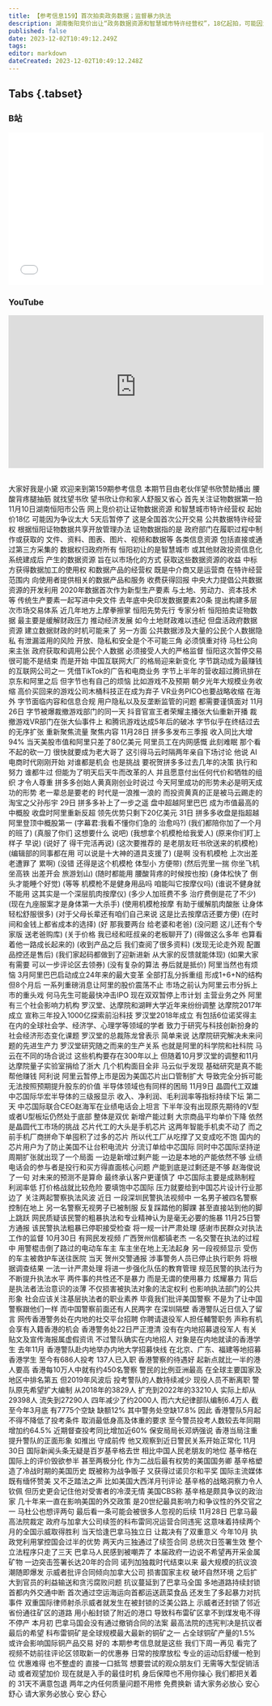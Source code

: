 ```yaml
---
title: 【参考信息159】首次拍卖政务数据；监督暴力执法
description: 湖南衡阳竞价出让“政务数据资源和智慧城市特许经营权”，18亿起拍，可能因为争议太大，5天后暂停。中央提倡公共数据资源开发利用，构建多层次市场交易体系。开放、隐私和安全是不可能三角，必须慎重。字节跳动营收超过腾讯，拼多多市值超越阿里，中国互联网大厂格局迎来分水岭？深圳、广西贺州都发生警察暴力执法事件，香港警察遇到招人难。百岁基辛格去世，评价毁誉参半。巴拿马持续两个月的抗议取得胜利，最高法院裁定铜矿合同违宪。
published: false
date: 2023-12-02T10:49:12.249Z
tags: 
editor: markdown
dateCreated: 2023-12-02T10:49:12.248Z
---
```


## Tabs {.tabset}
### B站
<div style="position: relative; padding: 30% 45%;">
<iframe style="position: absolute; width: 100%; height: 100%; left: 0; top: 0;" src="//player.bilibili.com/player.html?&bvid=BV1A64y1j7U8&page=1&as_wide=1&high_quality=1&danmaku=1&autoplay=0" scrolling="no" border="0" frameborder="no" framespacing="0" allowfullscreen="true"></iframe>
</div>

### YouTube
<div style="position: relative; padding: 30% 45%;">
<iframe style="position: absolute; top: 0; left: 0; width: 100%; height: 100%;" src="https://www.youtube-nocookie.com/embed/YouTubeVID" title="YouTube video player" frameborder="0" allow="accelerometer; autoplay; clipboard-write; encrypted-media; gyroscope; picture-in-picture" allowfullscreen></iframe>
</div>

## 

大家好我是小黛
欢迎来到第159期参考信息
本期节目由老伙伴望书欣赞助播出
腰酸背疼腿抽筋
就找望书欣
望书欣让你和家人舒服又省心
首先关注证物数据第一拍
11月10日湖南恒阳市公告
网上竞价初让证物数据资源
和智慧城市特许经营权
起始价18亿
可能因为争议太大
5天后暂停了
这是全国首次公开交易
公共数据特许经营权
根据恒阳证物数据共享开放管理办法
证物数据指的是
政府部门在履职过程中制作或获取的
文件、资料、图表、图片、视频和数据等
各类信息资源
包括直接或通过第三方采集的
数据权归政府所有
恒阳初让的是智慧城市
或其他财政投资信息化系统建成后
产生的数据资源
旨在以市场化的方式
获取这些数据资源的收益
中标方获得数据加工的使用权
和数据产品的经营权
既是中介商又是运营商
在特许经营范围内
向使用者提供相关的数据产品和服务
收费获得回报
中央大力提倡公共数据资源的开发利用
2020年数据首次作为新型生产要素
与土地、劳动力、资本技术等
传统生产要素一起写进中央文件
去年底中央印发数据要素20条
提出构建多层次市场交易体系
近几年地方上摩拳擦掌
恒阳先势先行
专家分析 恒阳拍卖证物数据
最主要是缓解财政压力 推动经济发展
如今土地财政难以违纪
但盘活政府数据资源
建立数据财政的时机可能来了
另一方面 公共数据涉及大量的公民个人数据隐私
有泄漏滥用的风险
开放、隐私和安全是个不可能三角
必须慎重对待
马杜公向来主张
政府获取和调用公民个人数据
必须接受人大的严格监督
恒阳这次暂停交易很可能不是结束 而是开始
中国互联网大厂的格局迎来新变化
字节跳动成为最赚钱的互联网公司之一
凭借TikTok的广告和电商业务
字节上半年的营收超过腾讯排在京东和阿里之后
但字节也有自己的烦恼
比如游戏不及预期
朝夕光年大规模业务收缩
高价买回来的游戏公司木桶科技正在成为弃子
VR业务PICO也要战略收缩
在海外 字节面临内容和信息合规
用户隐私以及反垄断监管的问题
都需要谨慎面对
11月26日 字节被爆裁撤游戏部门的同一天
抖音官宣王者荣耀主播张大仙重新开播
裁撤游戏VR部门在张大仙事件上
和腾讯游戏达成5年后的破冰
字节似乎在终结过去的无序扩张
重新聚焦流量 聚焦内容
11月28日 拼多多发布三季报
收入同比大增94%
当天美股市值和阿里只差了80亿美元
阿里员工在内网感慨
此刻难眠 那个看不起的砍一刀
很快就要成为老大哥了
这引得马云时隔两年亲自下场讨论
他说 AI电商时代刚刚开始
对谁都是机会 也是挑战
要祝贺拼多多过去几年的决策 执行和努力
谁都牛过
但能为了明天后天牛而改革的人
并且愿意付出任何代价和牺牲的组织
才令人尊重
拼多多创始人黄真刚创业时说过
今天阿里成功的形势未必是明天成功的形势
老一辈总是要老的 时代是一浪推一浪的
而投资黄真的正是被马云踢走的淘宝之父孙彤宇
29日 拼多多补上了一步之遥
盘中超越阿里巴巴 成为市值最高的中概股
收盘时阿里重新反超 领先优势只剩下20亿美元
31日 拼多多收盘是指超越阿里登顶中概股第一
(字幕君:我看不懂你们急的 治愈吗?)
(我们都陪你加了一个月的班了)
(真服了你们 这想要什么 说吧)
(我想拿个机模枪给我爱人)
(原来你们盯上样子 早说)
(说好了 得干完活再说)
(这次要推荐的 是老朋友旺书欣送来的机模枪)
(编辑部的同事都在用 可以说是十大神的道具支援了)
(是啊 没有机模枪 上次出差 老遭罪了 累啊)
(没错 还得是这个机模枪 体型小 方便带)
(然后兜里一揣 你坐飞机坐高铁 出差开会 旅游划山)
(随时都能用 腰酸背疼的时候按也按)
(身体松快了 倒头才能睡个好觉)
(等等 机模枪不是健身用品吗 咱能叫它按摩仪吗)
(谁说不健身就不能用 这其实是一个深层肌肉按摩仪)
(多少人加班费不多 治疗费倒是花了不少)
(现在九座服案才是身体第一大杀手)
(使用机模枪按摩 有助于缓解肌肉酸胀 让身体轻松舒服很多)
(对于父母长辈还有咱们自己来说 这是比去按摩店还要方便)
(在时间和金钱上都省成本的选择)
(好 那我要两台 给老婆和老爸)
(没问题 这儿还有个专家版 送老爸购库)
(关于价格 我已经和旺叔亲的老板聊开了)
(得做这么多年 也算看着他一路成长起来的)
(收到产品之后 我们查阅了很多资料)
(发现无论走外观 配置品控还是售后)
(我们家起码都做到了迎新进新 从大家的反馈就能体现)
(如果大家有需要 可以一步评论区去领券)
(没有复杂的算法 券后就是抵价)
阿里当然也有烦恼
3月阿里巴巴启动成立24年来的最大变革
全部打乱分拆重组 形成1+6+N的结构
但8个月后 一系列重磅消息让阿里的股价震荡不止
市场之前认为阿里云市分拆上市的重头戏
何马先生可能最快冲击IPO 现在双双暂停上市计划
主营业务之外 阿里有三个社会影响力机构
罗汉堂、达摩院和湖畔大学近年来纷纷调整
达摩院2017年成立 宣称三年投入1000亿探索前沿科技
罗汉堂2018年成立
有包括6位诺奖得主在内的全球社会学、经济学、心理学等领域的学者
致力于研究与科技创新扮身的社会经济形态变化课题
罗汉堂的总裁陈龙曾表示
简单来说 达摩院研究解决未来问题的先进生产力
罗汉堂研究随之而来的生产关系
也就是阿里的科学院和社科院
马云在不同的场合说过 这些机构要存在300年以上
但随着10月罗汉堂的调整和11月达摩院量子实验室捐给了浙大
几个机构面目全非
马云似乎发现 基础研究是真不能帮他赚钱
阿利说 阿里云暂停上市是因为美国芯片出口管制扩大
导致完全分拆可能无法按照预期提升股东的价值
半导体领域也有同样的困局
11月9日 晶圆代工双雄中芯国际华宏半导体的三级报显示
收入、净利润、毛利润率等指标持续下坛
第二天 中芯国际联合CEO赵海军在业绩电话会上坦言
下半年没有出现原先期待的V型或者U型板坛仍然处于底部
整体是双优 新增产能过剩 大宗商品平均单价下降
依然是晶圆代工市场的挑战
芯片代工的大头是手机芯片
这两年智能手机卖不动了
而之前手机厂商拼命下单囤积了过多的芯片
所以代工厂从吃撑了又变成吃不饱
国内的芯片用户为了防止美国不让台积电流片
分流订单给中芯国际
同时中芯国际坚持逆周期扩张就出现了一个局面
一边是新增过剩产能 一边是本地的产能依然不够
业绩电话会的参与者是投行和买方得直面核心问题
产能到底是过剩还是不够
赵海俊说了一句 对未来的预测不是算命
最终承认客户更谨慎了
中芯国际主要是成熟制程 利润率低 打价格战就比较危险
要填饱中芯国际 压力就要给到中国芯片设计行业那边了
关注两起警察执法风波
近日 一段深圳民警执法视频中
一名男子被四名警察控制在地上
另一名警察无视男子已被制服 反复踩踏他的脚踝
甚至直接站到他的脚上跳跃
网民质疑该民警的粗暴执法和专业精神认为是毫无必要的施暴
11月25日警方通报 该民警执法粗暴已停职接受检查
将一规一计严肃处理 感谢市民群众对执法工作的监督
10月30日 有网民发视频 广西贺州信都镇老杰
一名交警在执法的过程中 用警棍击倒了路过的电动车车主
车主坐在地上无法起身
另一段视频显示 受伤的车主被救护车送往医院
当天 贺州交警通报 涉事警务人员已停止执行职务
将根据调查结果 一法一计严肃处理
将进一步强化队伍的教育管理
规范民警的执法行为不断提升执法水平
两件事的共性还不是暴力 而是无谓的使用暴力 炫耀暴力
背后是执法者法治意识的淡薄
不仅损害被执法对象的法定权利 也影响执法部门的公共形象
社会应该关注基层执法者的职业素养
毕竟我们批评美国警察 不是为了让中国警察跟他们一样
而中国警察前面还有人民两字
在深圳隔壁 香港警队近日信入了留言
网传香港警务处在内地的社交平台招聘
你聘请退役军人担任輔警职务
声称有机会享有入籍香港的机会
香港警务处22日严正澄清
没有在内地招募退役军人
有关贴文及宣传海报属虚假资讯
不过警队确实在内地招人
对象是在内地就读的香港学生
去年11月 香港警队赴内地举办内地大学招募快线
在北京、广东、福建等地招募香港学生
至今有686人投考 137人已入职
香港警察的待遇好
起新点就比一半的港人要高
香港每10万人中就有约450名警察
警民的比例亚洲最高
在全球主要国家及地区中排名第五
但2019年风波后 投考警队的人数持续减少
现役人员不断离职
警队原先希望扩大编制
从2018年的3829人
扩充到2022年的33210人
实际上却从29398人
流失到27290人
四年减少了约2000人
而六大纪律部队编制6.4万人
截至今年3月底 有7775个空缺 缺额12%
其中警务处空缺17.8%
因此 香港警队5月起不得不降低了投考条件
取消最低身高及体重的要求
至今警员投考人数较去年同期增加约64.5%
近期督查投考同比增加近60%
保安局局长邓炳强说
香港当局注重提升警队的正面形象
如推出 守成前传
他又观察到近日警民关系开始正常化
11月30日 国际新闻头条无疑是百岁基辛格去世
相比中国人民老朋友的地位
基辛格在国际上的评价毁欲参半 甚至两极分化
作为二战后最有权势的美国国务卿
基辛格塑造了冷战时期的美国历史
既被称为战争贩子 又获得过诺贝尔和平奖
国际主流媒体既有缅怀赞美 又不乏踏法之声
比如美国大西洋月刊评论
基辛格的战略洞察力令人钦佩
但历史更会记住他对受害者的冷漠无情
美国CBS称
基辛格是颇具争议的政治家
几十年来一直在影响美国的外交政策
是20世纪最具影响力和争议性的外交官之一
马杜公也想评两句
最后看一条可能会被很多人忽视的后续
11月28日 巴拿马最高法院裁定
政府与加拿大公司续签的科布雷同况运营合同违宪
这意味着持续两个月的全国示威取得胜利
当天恰逢巴拿马独立日 让裁决有了双重意义
今年10月 执政党利用掌控国会过半的优势
两天内三独通过了续签合同
总统次日签署生效 整个立法程序只走了三天
巴拿马人民感到被嘲弄了
本届政府一边说不希望再开采金属矿物
一边突击签署长达20年的合同
诺列加独裁时代结束以来
最大规模的抗议浪潮随即爆发
示威者批评合同倾向加拿大公司
损害国家主权 破坏自然环境
之后扩大到官员的利益输送和贪污腐败问题
抗议蔓延到了巴拿马全国 多地道路持续封锁
首都内外交通中断
首次通过空运海运向首都运送蔬菜食品
还发生了多起暴力对抗事件
双重国际律师射杀示威者就发生在被封锁的泛美公路上
示威者还封锁了邻近省份通往矿区的道路
用小船封锁了附近的港口
导致科布雷矿区拿不到煤发电不得不停产
本月初 巴拿马国会没有通过撤销合同的法案
最高法院的违宪判决是抗议者最后的希望
科布雷铜矿是全球规模最大最新的铜矿之一
占全球铜矿产量的1.5%
或许会影响国际铜产品交易
好的 本期参考信息就是这些
我们下周一再见
看完了视频不妨前往评论区领取新一的优惠券
日常的按摩放松 专业的运动后舒缓一枪到位
优惠难得 也不整虚的 直接一口抵驾
想要尝试的观众朋友们 无需等大型促销活动
或者观望加价 现在就是入手的最佳时机
身后保障也不用你操心 我们都把关着的
31天不满意包退
两年之内任何质量问题不用修 免费换新
请大家务必放心 安心 舒心
请大家务必放心 安心 舒心

